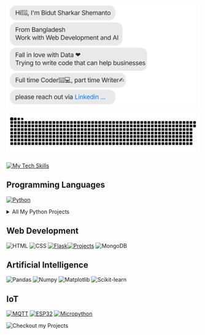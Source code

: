 [![](https://github.com/shemanto27/shemanto27/blob/main/chat.svg)](https://www.linkedin.com/in/shemanto/)

[![](https://github.com/shemanto27/shemanto27/blob/main/github-contribution-grid-snake.svg)](https://www.linkedin.com/in/shemanto/)

[![My Tech Skills](https://github.com/user-attachments/assets/1064363e-3f0c-4bc4-bf56-084584ac0095)](https://www.linkedin.com/in/shemanto/)


## Programming Languages
[![Python](https://img.shields.io/badge/Python-3776AB?style=for-the-badge&logo=python&logoColor=white)](https://github.com/search?q=language:python+user:shemanto27&type=repositories)

<details>
<summary>All My Python Projects</summary>
```
CODE!
```
</details>

## Web Development
![HTML](https://img.shields.io/badge/HTML5-E34F26?style=for-the-badge&logo=html5&logoColor=white)
![CSS](https://img.shields.io/badge/CSS3-1572B6?style=for-the-badge&logo=css3&logoColor=white)
[![Flask](https://img.shields.io/badge/Flask-000000?style=for-the-badge&logo=flask&logoColor=white)](https://github.com/search?q=topic:flask+user:shemanto27&type=repositories)[![Projects](https://img.shields.io/badge/Completed%20Project-3-brightgreen?style=for-the-badge)](https://github.com/search?q=topic:flask+user:shemanto27&type=repositories)
![MongoDB](https://img.shields.io/badge/MongoDB-47A248?style=for-the-badge&logo=mongodb&logoColor=white)

## Artificial Intelligence
![Pandas](https://img.shields.io/badge/Pandas-150458?style=for-the-badge&logo=pandas&logoColor=white)
![Numpy](https://img.shields.io/badge/Numpy-013243?style=for-the-badge&logo=numpy&logoColor=white)
![Matplotlib](https://img.shields.io/badge/Matplotlib-008080?style=for-the-badge&logo=plotly&logoColor=white)
![Scikit-learn](https://img.shields.io/badge/Scikit--learn-F7931E?style=for-the-badge&logo=scikit-learn&logoColor=white)

## IoT
[![MQTT](https://img.shields.io/badge/MQTT-660066?style=for-the-badge&logo=eclipse-mosquitto&logoColor=white)](https://github.com/search?q=language:python+user:shemanto27&type=repositories)
[![ESP32](https://img.shields.io/badge/ESP32-000000?style=for-the-badge&logo=espressif&logoColor=white)](https://github.com/search?q=language:python+user:shemanto27&type=repositories)
[![Micropython](https://img.shields.io/badge/Micropython-2C2C2C?style=for-the-badge&logo=micropython&logoColor=white)](https://github.com/search?q=language:python+user:shemanto27&type=repositories)

![Checkout my Projects](https://github.com/user-attachments/assets/24348e83-9164-475f-977c-04ff0ac384e4)

